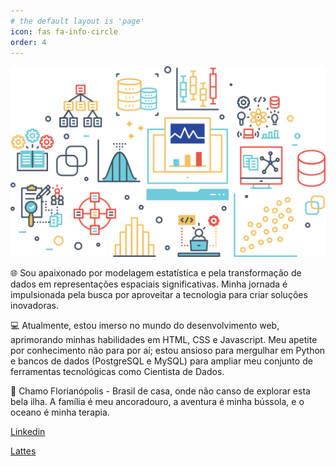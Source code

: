 ```yaml
---
# the default layout is 'page'
icon: fas fa-info-circle
order: 4
---
```

![header](https://github.com/silveiratcl/images/blob/main/datascience.png?raw=true)

🌐 Sou apaixonado por modelagem estatística e pela transformação de dados em representações espaciais significativas. Minha jornada é impulsionada pela busca por aproveitar a tecnologia para criar soluções inovadoras.

💻 Atualmente, estou imerso no mundo do desenvolvimento web, aprimorando minhas habilidades em HTML, CSS e Javascript. Meu apetite por conhecimento não para por aí; estou ansioso para mergulhar em Python e bancos de dados (PostgreSQL e MySQL) para ampliar meu conjunto de ferramentas tecnológicas como Cientista de Dados.

🌴 Chamo Florianópolis - Brasil de casa, onde não canso de explorar esta bela ilha. A família é meu ancoradouro, a aventura é minha bússola, e o oceano é minha terapia.

[Linkedin](https://www.linkedin.com/in/thiagoclsilveira/)

[Lattes](http://lattes.cnpq.br/5960267776845701)